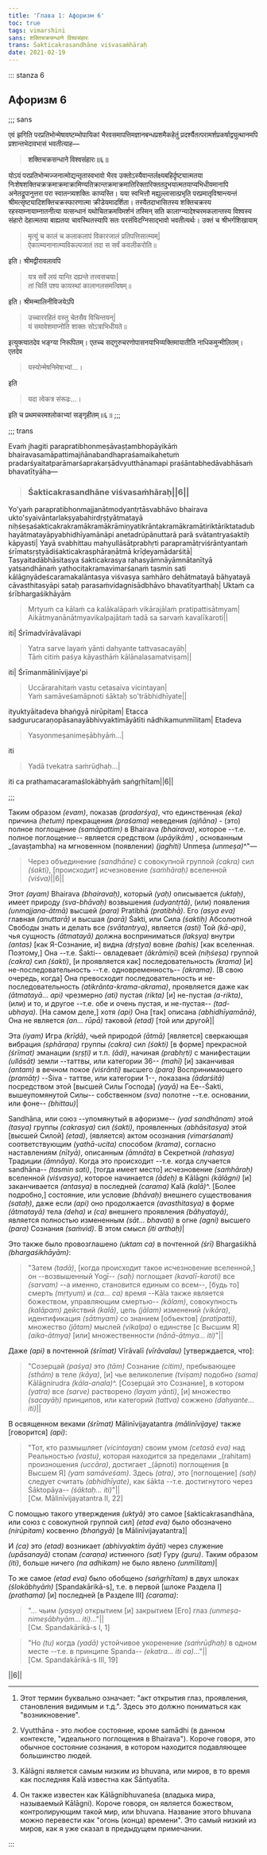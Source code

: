 ```yaml
---
title: 'Глава 1: Афоризм 6'
toc: true
tags: vimarshini
sans: शक्तिचक्रसन्धाने विश्वसंहारः
trans: Śakticakrasandhāne viśvasaṁhāraḥ
date: 2021-02-19
---
```


::: stanza 6

## Афоризм 6

;;; sans

एवं झगिति परप्रतिभोन्मेषावष्टम्भोपायिकां भैरवसमापत्तिमज्ञानबन्धप्रशमैकहेतुं प्रदर्श्यैतत्परामर्शप्रकर्षाद्व्युत्थानमपि प्रशान्तभेदावभासं भवतीत्याह—


> **शक्तिचक्रसन्धाने विश्वसंहारः॥६॥**


योऽयं परप्रतिभोन्मज्जनात्मोद्यन्तृतास्वभावो भैरव उक्तोऽस्यैवान्तर्लक्ष्यबहिर्दृष्ट्यात्मतया निःशेषशक्तिचक्रक्रमाक्रमाक्रामिण्यतिक्रान्तक्रमाक्रमातिरिक्तारिक्ततदुभयात्मतयाप्यभिधीयमानापि अनेतद्रूपानुत्तरा परा स्वातन्त्र्यशक्तिः काप्यस्ति। यया स्वभित्तौ मह्युल्लासात्प्रभृति परप्रमातृविश्रान्त्यन्तं श्रीमत्सृष्ट्यादिशक्तिचक्रस्फारणात्मा क्रीडेयमादर्शिता। तस्यैतदाभासितस्य शक्तिचक्रस्य रहस्याम्नायाम्नातनीत्या यत्सन्धानं यथोचितक्रमविमर्शनं तस्मिन् सति कालाग्न्यादेश्चरमकलान्तस्य विश्वस्य संहारो देहात्मतया बाह्यतया चावस्थितस्यापि सतः परसंविदग्निसाद्भावो भवतीत्यर्थः। उक्तं च श्रीभर्गशिखायाम्

>मृत्युं च कालं च कलाकलापं विकारजालं प्रतिपत्तिसात्म्यम्|    
ऐकात्म्यनानात्म्यविकल्पजातं तदा स सर्वं कवलीकरोति॥

इति। श्रीमद्वीरावलावपि

>यत्र सर्वे लयं यान्ति दह्यन्ते तत्त्वसचयाः|    
तां चितिं पश्य कायस्थां कालानलसमत्विषम्॥

इति। श्रीमन्मालिनीविजयेऽपि

>उच्चाररहितं वस्तु चेतसैव विचिन्तयन्|    
यं समावेशमाप्नोति शाक्तः सोऽत्राभिधीयते॥

इत्युक्त्यातदेव भङ्ग्या निरूपितम्। एतच्च सद्गुरुचरणोपासनयाभिव्यक्तिमायातीति नाधिकमुन्मीलितम्। एतदेव

>यस्योन्मेषनिमेषाभ्यां...।

इति

>यदा त्वेकत्र संरूढः...।

इति च प्रथमचरमश्लोकाभ्यां सङ्गृहीतम्॥६॥
;;;



;;; trans

Evaṁ jhagiti parapratibhonmeṣāvaṣṭambhopāyikāṁ bhairavasamāpattimajñānabandhapraśamaikahetuṁ pradarśyaitatparāmarśaprakarṣādvyutthānamapi praśāntabhedāvabhāsaṁ bhavatītyāha—


>### Śakticakrasandhāne viśvasaṁhāraḥ||6||


Yo'yaṁ parapratibhonmajjanātmodyantṛtāsvabhāvo bhairava ukto'syaivāntarlakṣyabahirdṛṣṭyātmatayā niḥśeṣaśakticakrakramākramākrāmiṇyatikrāntakramākramātiriktāriktatadubhayātmatayāpyabhidhīyamānāpi anetadrūpānuttarā parā svātantryaśaktiḥ kāpyasti| Yayā svabhittau mahyullāsātprabhṛti parapramātṛviśrāntyantaṁ śrīmatsṛṣṭyādiśakticakrasphāraṇātmā krīḍeyamādarśitā| Tasyaitadābhāsitasya śakticakrasya rahasyāmnāyāmnātanītyā yatsandhānaṁ yathocitakramavimarśanaṁ tasmin sati kālāgnyādeścaramakalāntasya viśvasya saṁhāro dehātmatayā bāhyatayā cāvasthitasyāpi sataḥ parasaṁvidagnisādbhāvo bhavatītyarthaḥ| Uktaṁ ca śrībhargaśikhāyām

>Mṛtyuṁ ca kālaṁ ca kalākalāpaṁ vikārajālaṁ pratipattisātmyam|    
Aikātmyanānātmyavikalpajātaṁ tadā sa sarvaṁ kavalīkaroti||

iti| Śrīmadvīrāvalāvapi

>Yatra sarve layaṁ yānti dahyante tattvasacayāḥ|    
Tāṁ citiṁ paśya kāyasthāṁ kālānalasamatviṣam||

iti| Śrīmanmālinīvijaye'pi

>Uccārarahitaṁ vastu cetasaiva vicintayan|    
Yaṁ samāveśamāpnoti śāktaḥ so'trābhidhīyate||

ityuktyāitadeva bhaṅgyā nirūpitam| Etacca sadgurucaraṇopāsanayābhivyaktimāyātīti nādhikamunmīlitam| Etadeva

>Yasyonmeṣanimeṣābhyāṁ...|

iti

>Yadā tvekatra saṁrūḍhaḥ...|

iti ca prathamacaramaślokābhyāṁ saṅgṛhītam||6||

;;; 



Таким образом _(evam)_, показав _(pradarśya)_, что единственная _(eka)_ причина _(hetum)_ прекращения _(praśama)_ неведения _(ajñāna)_ - (это) полное поглощение _(samāpattim)_ в Bhairava _(bhairava)_, которое --т.е. полное поглощение-- является средством _(upāyikām)_ , основанным _(avaṣṭambha) на мгновенном (появлении) _(jaghiti)_ Unmeṣa _(unmeṣa)_^"—


>Через объединение _(sandhāne)_ с совокупной группой _(cakra)_ сил _(śakti)_, [происходит] исчезновение _(saṁhāraḥ)_ вселенной _(viśva)_||6||


Этот _(ayam)_ Bhairava _(bhairavaḥ)_, который _(yaḥ)_ описывается _(uktaḥ)_, имеет природу _(sva-bhāvaḥ)_ возвышения _(udyantṛtā)_, (или) появления _(unmajjana-ātmā)_ высшей _(para)_ Pratibhā _(pratibhā)_. Его _(asya eva)_ главная _(anuttarā)_ и высшая _(parā)_ Śakti, или Сила _(śaktiḥ)_ Абсолютной Свободы знать и делать все _(svātantrya)_, является _(asti)_ Той _(kā-api)_, чья сущность _(ātmatayā)_ должна восприниматься _(lakṣya)_ внутри _(antas)_ [как Я-Сознание, и] видна _(dṛṣṭya)_ вовне _(bahis)_ [как вселенная. Поэтому,] Она --т.е. Śakti-- овладевает _(ākrāmiṇī)_ всей _(niḥśeṣa)_ группой _(cakra)_ сил _(śakti)_, [и проявляется как] последовательность _(krama)_ [и] не-последовательность --т.е. одновременность-- _(akrama)_. [В свою очередь, когда] Она превосходит последовательность и не-последовательность _(atikrānta-krama-akrama)_, проявляется даже как _(ātmatayā... api)_ чрезмерно _(ati)_ пустая _(rikta)_ [и] не-пустая _(a-rikta)_, (или) и то, и другое --т.е. обе и очень пустая, и не-пустая-- _(tad-ubhaya)_. [На самом деле,] хотя _(api)_ Она [так] описана _(abhidhīyamānā)_, Она не является _(an... rūpā)_ таковой _(etad)_ [той или другой]|

Эта _(iyam)_ Игра _(krīḍā)_, чьей природой _(ātmā)_ [является] сверкающая вибрация _(sphāraṇa)_ группы _(cakra)_ сил _(śakti)_ [в форме] прекрасной _(śrīmat)_ эманации _(sṛṣṭi)_ и т.п. _(ādi)_, начиная _(prabhṛti)_ с манифестации _(ullāsāt)_ земли --таттвы, или категории 36-- _(mahī)_ [и] заканчивая _(antam)_ в вечном покое _(viśrānti)_ высшего _(para)_ Воспринимающего _(pramātṛ)_ --Śiva - таттве, или категории 1--, показана _(ādarśitā)_ посредством этой [высшей Силы Господа] _(yayā)_ на Ее--Śakti, вышеупомянутой Силы-- собственном _(sva)_ полотне --т.е. основании, или фоне-- _(bhittau)_|

Sandhāna, или союз --упомянутый в афоризме-- _(yad sandhānam)_ этой _(tasya)_ группы _(cakrasya)_ сил _(śakti)_, проявленных _(abhāsitasya)_ этой [высшей Силой] _(etad)_, (является) актом осознания _(vimarśanaṁ)_ соответствующим _(yathā-ucita)_ способом _(krama)_, согласно наставлениям _(nītyā)_, описанным _(āmnāta)_ в Секретной _(rahasya)_ Традиции _(āmnāya)_. Когда это происходит --т.е. когда случается sandhāna-- _(tasmin sati)_, [тогда имеет место] исчезновение _(saṁhāraḥ)_ вселенной _(viśvasya)_, которое начинается _(ādeḥ)_ в Kālāgni _(kālāgni)_ [и] заканчивается _(antasya)_ в последней _(carama)_ Kalā _(kalā)_^. [Более подробно,] состояние, или условие _(bhāvaḥ)_ внешнего существования _(sataḥ)_, даже если _(api)_ оно продолжается _(avasthitasya)_ в форме _(ātmatayā)_ тела _(deha)_ и _(ca)_ внешнего проявления _(bāhyatayā)_, является полностью измененным _(sāt... bhavati)_ в огне _(agni)_ высшего _(para)_ Сознания _(saṁvid)_. В этом смысл _(iti arthaḥ)_|

Это также было провозглашено _(uktam ca)_ в почтенной _(śrī)_ Bhargaśikhā _(bhargaśikhāyām)_:

>"Затем _(tadā)_, [когда происходит такое исчезновение вселенной,] он --возвышенный Yogī-- _(saḥ)_ поглощает _(kavalī-karoti)_ все _(sarvam)_ --а именно, становится единым со всем--, [будь то] смерть _(mṛtyum)_ и _(ca... ca)_ время --Kāla также является божеством, управляющим смертью-- _(kālam)_, совокупность _(kalāpam)_ действий _(kalā)_, цепь _(jālam)_ изменений _(vikāra)_, идентификация _(sātmyam)_ со знанием [объектов] _(pratipatti)_, множество _(jātam)_ мыслей _(vikalpa)_ о единстве [с Высшим Я] _(aika-ātmya)_ [или] множественности _(nānā-ātmya... iti)_"||

Даже _(api)_ в почтенной _(śrīmat)_ Vīrāvalī _(vīrāvalau)_ [утверждается, что]:

>"Созерцай _(paśya)_ это _(tām)_ Сознание _(citim)_, пребывающее _(sthām)_ в теле _(kāya)_, [и] чье великолепие _(tviṣam)_ подобно _(sama)_ Kālāgnirudra _(kāla-anala)_^. [Созерцай это Сознание], в котором _(yatra)_ все _(sarve)_ растворено _(layam yānti)_, [и] множество _(sacayāḥ)_ принципов, или категорий _(tattva)_ сожжено _(dahyante... iti)_||

В освященном веками _(śrīmat)_ Mālinīvijayatantra _(mālinīvijaye)_ также [говорится] _(api)_:

>"Тот, кто размышляет _(vicintayan)_ своим умом _(cetasā eva)_ над Реальностью _(vastu)_, которая находится за пределами _(rahitam) произношения _(uccāra)_, достигает _(āpnoti)  поглощения [в Высшем Я] _(yam samāveśam)_. Здесь _(atra)_, это [поглощение] _(saḥ)_ следует считать _(abhidhīyate)_, как śākta --т.е. достигнутого через Śāktopāya-- _(śāktaḥ... iti)_"||    
[См. Mālinīvijayatantra II, 22]

С помощью такого утверждения _(uktyā)_ это самое [śakticakrasandhāna, или союз с совокупной группой сил] _(etad eva)_ было обозначено _(nirūpitam)_ косвенно _(bhaṅgyā)_ [в Mālinīvijayatantra]|

И _(ca)_ это _(etad)_ возникает _(abhivyaktim āyāti)_ через служение _(upāsanayā)_ стопам _(caraṇa)_ истинного _(sat)_ Гуру _(guru)_. Таким образом _(iti)_, больше ничего _(na adhikam)_ не было явлено _(unmīlitam)_|

То же самое _(etad eva)_ было обобщено _(saṅgṛhītam)_ в двух шлоках _(ślokābhyāṁ)_ [Spandakārikā-s], т.е. в первой [шлоке Раздела I] _(prathama)_ [и] последней [в Разделе III] _(carama)_:

>"... чьим _(yasya)_ открытием [и] закрытием [Его] глаз _(unmeṣa-nimeṣābhyām... iti)_..."||    
[См. Spandakārikā-s I, 1]

>"Но _(tu)_ когда _(yadā)_ устойчивое укоренение _(saṁrūḍhaḥ)_ в одном месте --т.е. в принципе Spanda-- _(ekatra... iti ca)_..."||    
[См. Spandakārikā-s III, 19]

||6||

-----

1.  Этот термин буквально означает: "акт открытия глаз, проявления, становления видимым и т.д.". Здесь это должно пониматься как "возникновение".

2.  Vyutthāna - это любое состояние, кроме samādhi (в данном контексте, "идеального поглощения в Bhairava"). Короче говоря, это обычное состояние сознания, в котором находится подавляющее большинство людей.

3.  Kālāgni является самым низким из bhuvana, или миров, в то время как последняя Kalā известна как Śāntyatīta. 

4. Он также известен как Kālāgnibhuvaneśa (владыка мира, называемый Kālāgni). Короче говоря, он является божеством, контролирующим такой мир, или bhuvana. Название этого bhuvana можно перевести как "огонь (конца) времени". Это самый низкий из миров, как я уже сказал в предыдущем примечании.



::: 
